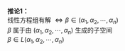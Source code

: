 **推论1：**  
线性方程组有解 $\Leftrightarrow\beta\in(\alpha_1,\alpha_2,\cdots,\alpha_n)$   
 $\beta$ 属于由 $(\alpha_1,\alpha_2,\cdots,\alpha_n)$ 生成的子空间  
 $\beta\in L(\alpha_1,\alpha_2,\cdots,\alpha_n)$   
